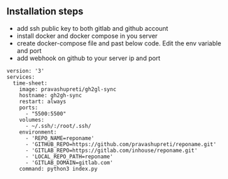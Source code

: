 ## Installation steps
- add ssh public key to both gitlab and github account
- install docker and docker compose in you server
- create docker-compose file and past below code. Edit the env variable and port
- add webhook on github to your server ip and port
```
version: '3'
services:
  time-sheet:
    image: pravashupreti/gh2gl-sync
    hostname: gh2gh-sync
    restart: always
    ports:
      - "5500:5500"
    volumes:
      - ~/.ssh/:/root/.ssh/
    environment:
      - 'REPO_NAME=reponame'
      - 'GITHUB_REPO=https://github.com/pravashupreti/reponame.git'
      - 'GITLAB_REPO=https://gitlab.com/inhouse/reponame.git'
      - 'LOCAL_REPO_PATH=reponame'
      - 'GITLAB_DOMAIN=gitlab.com'
    command: python3 index.py
```

